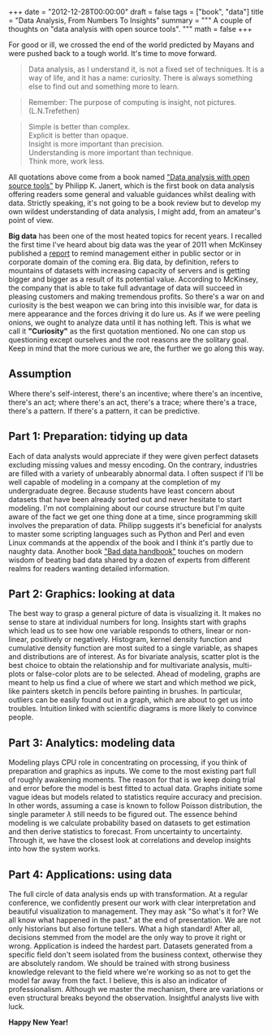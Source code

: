 +++
date = "2012-12-28T00:00:00"
draft = false
tags = ["book", "data"]
title = "Data Analysis, From Numbers To Insights"
summary = """
A couple of thoughts on "data analysis with open source tools".
"""
math = false
+++

For good or ill, we crossed the end of the world predicted by Mayans and were pushed back to a tough world. It's time to move forward.  

> Data analysis, as I understand it, is not a fixed set of techniques. It is a way of life, and it has a name: curiosity. There is always something else to find out and something more to learn.  

> Remember: The purpose of computing is insight, not pictures. (L.N.Trefethen)  

> Simple is better than complex.  
> Explicit is better than opaque.  
> Insight is more important than precision.  
> Understanding is more important than technique.  
> Think more, work less.  

All quotations above come from a book named ["Data analysis with open source tools"](http://www.amazon.com/Data-Analysis-Open-Source-Tools/dp/0596802358) by Philipp K. Janert, which is the first book on data analysis offering readers some general and valuable guidances whilst dealing with data. Strictly speaking, it's not going to be a book review but to develop my own wildest understanding of data analysis, I might add, from an amateur's point of view.  

**Big data** has been one of the most heated topics for recent years. I recalled the first time I've heard about big data was the year of 2011 when McKinsey published a [report](http://www.mckinsey.com/Insights/MGI/Research/Technology_and_Innovation/Big_data_The_next_frontier_for_innovation) to remind management either in public sector or in corporate domain of the coming era. Big data, by definition, refers to mountains of datasets with increasing capacity of servers and is getting bigger and bigger as a result of its potential value. According to McKinsey, the company that is able to take full advantage of data will succeed in pleasing customers and making tremendous profits. So there's a war on and curiosity is the best weapon we can bring into this invisible war, for data is mere appearance and the forces driving it do lure us. As if we were peeling onions, we ought to analyze data until it has nothing left. This is what we call it **"Curiosity"** as the first quotation mentioned. No one can stop us questioning except ourselves and the root reasons are the solitary goal. Keep in mind that the more curious we are, the further we go along this way.

## Assumption

Where there's self-interest, there's an incentive; where there's an incentive, there's an act; where there's an act, there's a trace; where there's a trace, there's a pattern. If there's a pattern, it can be predictive.

## Part 1: Preparation: tidying up data

Each of data analysts would appreciate if they were given perfect datasets excluding missing values and messy encoding. On the contrary, industries are filled with a variety of unbearably abnormal data. I often suspect if I'll be well capable of modeling in a company at the completion of my undergraduate degree. Because students have least concern about datasets that have been already sorted out and never hesitate to start modeling. I'm not complaining about our course structure but I'm quite aware of the fact we get one thing done at a time, since programming skill involves the preparation of data. Philipp suggests it's beneficial for analysts to master some scripting languages such as Python and Perl and even Linux commands at the appendix of the book and I think it's partly due to naughty data. Another book ["Bad data handbook"](http://www.amazon.com/Bad-Data-Handbook-Cleaning-Back/dp/1449321887) touches on modern wisdom of beating bad data shared by a dozen of experts from different realms for readers wanting detailed information.

## Part 2: Graphics: looking at data

The best way to grasp a general picture of data is visualizing it. It makes no sense to stare at individual numbers for long. Insights start with graphs which lead us to see how one variable responds to others, linear or non-linear, positively or negatively. Histogram, kernel density function and cumulative density function are most suited to a single variable, as shapes and distributions are of interest. As for bivariate analysis, scatter plot is the best choice to obtain the relationship and for multivariate analysis, multi-plots or false-color plots are to be selected. Ahead of modeling, graphs are meant to help us find a clue of where we start and which method we pick, like painters sketch in pencils before painting in brushes. In particular, outliers can be easily found out in a graph, which are about to get us into troubles. Intuition linked with scientific diagrams is more likely to convince people.

## Part 3: Analytics: modeling data

Modeling plays CPU role in concentrating on processing, if you think of preparation and graphics as inputs. We come to the most existing part full of roughly awakening moments. The reason for that is we keep doing trial and error before the model is best fitted to actual data. Graphs initiate some vague ideas but models related to statistics require accuracy and precision. In other words, assuming a case is known to follow Poisson distribution, the single parameter $\lambda$ still needs to be figured out. The essence behind modeling is we calculate probability based on datasets to get estimation and then derive statistics to forecast. From uncertainty to uncertainty. Through it, we have the closest look at correlations and develop insights into how the system works.

## Part 4: Applications: using data

The full circle of data analysis ends up with transformation. At a regular conference, we confidently present our work with clear interpretation and beautiful visualization to management. They may ask "So what's it for? We all know what happened in the past." at the end of presentation. We are not only historians but also fortune tellers. What a high standard! After all, decisions stemmed from the model are the only way to prove it right or wrong. Application is indeed the hardest part. Datasets generated from a specific field don't seem isolated from the business context, otherwise they are absolutely random. We should be trained with strong business knowledge relevant to the field where we're working so as not to get the model far away from the fact. I believe, this is also an indicator of professionalism. Although we master the mechanism, there are variations or even structural breaks beyond the observation. Insightful analysts live with luck.

**Happy New Year!**
